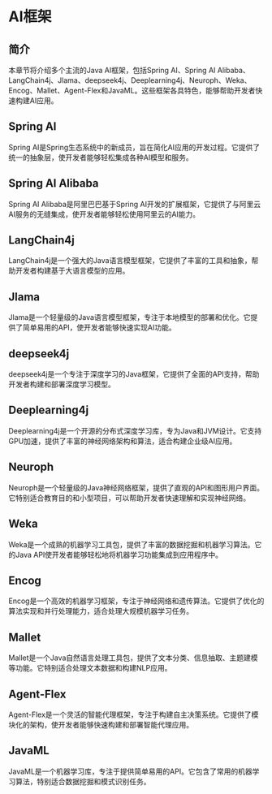 # AI框架

## 简介

本章节将介绍多个主流的Java AI框架，包括Spring AI、Spring AI Alibaba、LangChain4j、Jlama、deepseek4j、Deeplearning4j、Neuroph、Weka、Encog、Mallet、Agent-Flex和JavaML。这些框架各具特色，能够帮助开发者快速构建AI应用。

## Spring AI

Spring AI是Spring生态系统中的新成员，旨在简化AI应用的开发过程。它提供了统一的抽象层，使开发者能够轻松集成各种AI模型和服务。

## Spring AI Alibaba

Spring AI Alibaba是阿里巴巴基于Spring AI开发的扩展框架，它提供了与阿里云AI服务的无缝集成，使开发者能够轻松使用阿里云的AI能力。

## LangChain4j

LangChain4j是一个强大的Java语言模型框架，它提供了丰富的工具和抽象，帮助开发者构建基于大语言模型的应用。

## Jlama

Jlama是一个轻量级的Java语言模型框架，专注于本地模型的部署和优化。它提供了简单易用的API，使开发者能够快速实现AI功能。

## deepseek4j

deepseek4j是一个专注于深度学习的Java框架，它提供了全面的API支持，帮助开发者构建和部署深度学习模型。

## Deeplearning4j

Deeplearning4j是一个开源的分布式深度学习库，专为Java和JVM设计。它支持GPU加速，提供了丰富的神经网络架构和算法，适合构建企业级AI应用。

## Neuroph

Neuroph是一个轻量级的Java神经网络框架，提供了直观的API和图形用户界面。它特别适合教育目的和小型项目，可以帮助开发者快速理解和实现神经网络。

## Weka

Weka是一个成熟的机器学习工具包，提供了丰富的数据挖掘和机器学习算法。它的Java API使开发者能够轻松地将机器学习功能集成到应用程序中。

## Encog

Encog是一个高效的机器学习框架，专注于神经网络和遗传算法。它提供了优化的算法实现和并行处理能力，适合处理大规模机器学习任务。

## Mallet

Mallet是一个Java自然语言处理工具包，提供了文本分类、信息抽取、主题建模等功能。它特别适合处理文本数据和构建NLP应用。

## Agent-Flex

Agent-Flex是一个灵活的智能代理框架，专注于构建自主决策系统。它提供了模块化的架构，使开发者能够快速构建和部署智能代理应用。

## JavaML

JavaML是一个机器学习库，专注于提供简单易用的API。它包含了常用的机器学习算法，特别适合数据挖掘和模式识别任务。